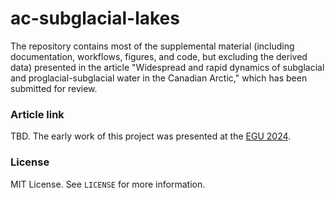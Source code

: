 # ac-subglacial-lakes 

The repository contains most of the supplemental material (including documentation, workflows, figures, and code, but excluding the derived data) presented in the article "Widespread and rapid dynamics of subglacial and proglacial-subglacial water in the Canadian Arctic," which has been submitted for review.

### Article link

TBD. The early work of this project was presented at the [EGU 2024](https://doi.org/10.5194/egusphere-egu24-6955).

### License

MIT License. See `LICENSE` for more information.